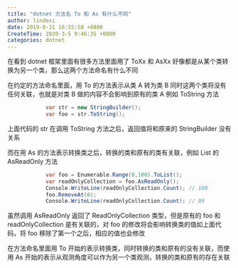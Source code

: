 ```yaml
---
title: "dotnet 方法名 To 和 As 有什么不同"
author: lindexi
date: 2019-8-31 16:55:58 +0800
CreateTime: 2020-3-5 9:46:35 +0800
categories: dotnet
---
```


在看到 dotnet 框架里面有很多方法里面用了 ToXx 和 AsXx 好像都是从某个类转换为另一个类，那么这两个方法命名有什么不同

<!--more-->



在约定的方法命名里面，用 To 的方法表示从类 A 转为类 B 同时这两个类将没有任何关联，也就是对类 B 做的内容不会影响到原有的类 A 例如 ToString 方法

```csharp
            var str = new StringBuilder();
            var foo = str.ToString();
```

上面代码的 str 在调用 ToString 方法之后，返回值将和原来的 StringBuilder 没有关系

而在用 As 的方法表示转换类之后，转换的类和原有的类有关联，例如 List 的 AsReadOnly 方法

```csharp
            var foo = Enumerable.Range(0,100).ToList();
            var readOnlyCollection = foo.AsReadOnly();
            Console.WriteLine(readOnlyCollection.Count); // 100
            foo.RemoveAt(0);
            Console.WriteLine(readOnlyCollection.Count); // 99
```

虽然调用 AsReadOnly 返回了 ReadOnlyCollection 类型，但是原有的 foo 和 readOnlyCollection 是有关联的，对 foo 的修改将会影响转换类的值如上面代码，将 foo 移除了第一个之后，相应的值也会修改

在方法命名里面用 To 开始的表示转换类，同时转换的类和原有的没有关联，而使用 As 开始的表示从观测角度可以作为另一个类观测，转换的类和原有的存在关联

